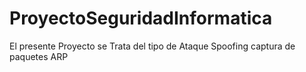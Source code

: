 # ProyectoSeguridadInformatica
 
El presente Proyecto se Trata del tipo de Ataque Spoofing captura de paquetes ARP
